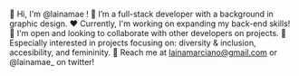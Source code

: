 💜  Hi, I'm @lainamae ! 
💖  I’m a full-stack developer with a background in graphic design.
❤️  Currently, I'm working on expanding my back-end skills!
🧡  I'm open and looking to collaborate with other developers on projects.
💛  Especially interested in projects focusing on: diversity & inclusion, accesibility, and femininity. 
🤍  Reach me at lainamarciano@gmail.com or @lainamae_ on twitter! 
